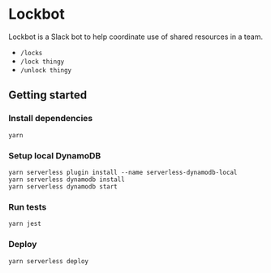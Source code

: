 # Lockbot

Lockbot is a Slack bot to help coordinate use of shared resources in a team.

- `/locks`
- `/lock thingy`
- `/unlock thingy`

## Getting started

### Install dependencies

`yarn`

### Setup local DynamoDB

```shell
yarn serverless plugin install --name serverless-dynamodb-local
yarn serverless dynamodb install
yarn serverless dynamodb start
```

### Run tests

`yarn jest`

### Deploy

`yarn serverless deploy`
